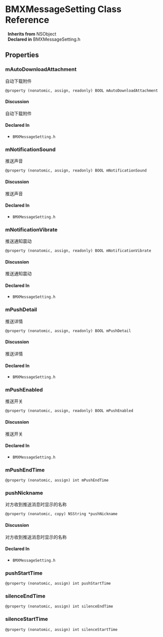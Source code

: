 # BMXMessageSetting Class Reference

&nbsp;&nbsp;**Inherits from** NSObject  
&nbsp;&nbsp;**Declared in** BMXMessageSetting.h  

## Properties

<a name="//api/name/mAutoDownloadAttachment" title="mAutoDownloadAttachment"></a>
### mAutoDownloadAttachment

自动下载附件

`@property (nonatomic, assign, readonly) BOOL mAutoDownloadAttachment`

#### Discussion
自动下载附件

#### Declared In
* `BMXMessageSetting.h`

<a name="//api/name/mNotificationSound" title="mNotificationSound"></a>
### mNotificationSound

推送声音

`@property (nonatomic, assign, readonly) BOOL mNotificationSound`

#### Discussion
推送声音

#### Declared In
* `BMXMessageSetting.h`

<a name="//api/name/mNotificationVibrate" title="mNotificationVibrate"></a>
### mNotificationVibrate

推送通知震动

`@property (nonatomic, assign, readonly) BOOL mNotificationVibrate`

#### Discussion
推送通知震动

#### Declared In
* `BMXMessageSetting.h`

<a name="//api/name/mPushDetail" title="mPushDetail"></a>
### mPushDetail

推送详情

`@property (nonatomic, assign, readonly) BOOL mPushDetail`

#### Discussion
推送详情

#### Declared In
* `BMXMessageSetting.h`

<a name="//api/name/mPushEnabled" title="mPushEnabled"></a>
### mPushEnabled

推送开关

`@property (nonatomic, assign, readonly) BOOL mPushEnabled`

#### Discussion
推送开关

#### Declared In
* `BMXMessageSetting.h`

<a name="//api/name/mPushEndTime" title="mPushEndTime"></a>
### mPushEndTime

`@property (nonatomic, assign) int mPushEndTime`

<a name="//api/name/pushNickname" title="pushNickname"></a>
### pushNickname

对方收到推送消息时显示的名称

`@property (nonatomic, copy) NSString *pushNickname`

#### Discussion
对方收到推送消息时显示的名称

#### Declared In
* `BMXMessageSetting.h`

<a name="//api/name/pushStartTime" title="pushStartTime"></a>
### pushStartTime

`@property (nonatomic, assign) int pushStartTime`

<a name="//api/name/silenceEndTime" title="silenceEndTime"></a>
### silenceEndTime

`@property (nonatomic, assign) int silenceEndTime`

<a name="//api/name/silenceStartTime" title="silenceStartTime"></a>
### silenceStartTime

`@property (nonatomic, assign) int silenceStartTime`

